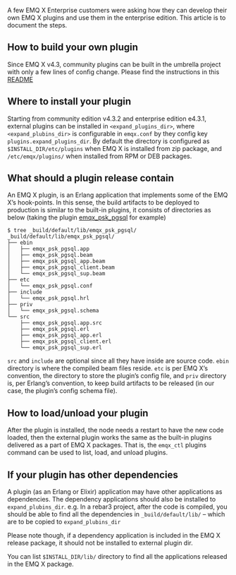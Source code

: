 A few EMQ X Enterprise customers were asking how they can develop their own EMQ X plugins and use them in the enterprise edition. This article is to document the steps.

## How to build your own plugin

Since EMQ X v4.3, community plugins can be built in the umbrella project with only a few lines of config change. Please find the instructions in this [README](https://github.com/emqx/emqx/tree/master/lib-extra)

## Where to install your plugin

Starting from community edition v4.3.2 and enterprise edition e4.3.1, external plugins can be installed in `<expand_plugins_dir>`, where `<expand_plubins_dir>` is configurable in `emqx.conf` by they config key `plugins.expand_plugins_dir`. By default the directory is configured as `$INSTALL_DIR/etc/plugins` when EMQ X is installed from zip package, and `/etc/emqx/plugins/` when installed from RPM or DEB packages.

## What should a plugin release contain

An EMQ X plugin, is an Erlang application that implements some of the EMQ X’s hook-points. In this sense, the build artifacts to be deployed to production is similar to the built-in plugins, it consists of directories as below (taking the plugin [emqx_psk_pgsql](https://github.com/zmstone/emqx_psk_pgsql) for example)

```
$ tree _build/default/lib/emqx_psk_pgsql/
_build/default/lib/emqx_psk_pgsql/
├── ebin
│   ├── emqx_psk_pgsql.app
│   ├── emqx_psk_pgsql.beam
│   ├── emqx_psk_pgsql_app.beam
│   ├── emqx_psk_pgsql_client.beam
│   └── emqx_psk_pgsql_sup.beam
├── etc
│   └── emqx_psk_pgsql.conf
├── include
│   └── emqx_psk_pgsql.hrl
├── priv
│   └── emqx_psk_pgsql.schema
└── src
    ├── emqx_psk_pgsql.app.src
    ├── emqx_psk_pgsql.erl
    ├── emqx_psk_pgsql_app.erl
    ├── emqx_psk_pgsql_client.erl
    └── emqx_psk_pgsql_sup.erl
```

`src` and `include` are optional since all they have inside are source code. `ebin` directory is where the compiled beam files reside. `etc` is per EMQ X’s convention, the directory to store the plugin’s config file, and `priv` directory is, per Erlang’s convention, to keep build artifacts to be released (in our case, the plugin’s config schema file). 

## How to load/unload your plugin

After the plugin is installed, the node needs a restart to have the new code loaded, then the external plugin works the same as the built-in plugins delivered as a part of EMQ X packages. That is, the `emqx_ctl` plugins command can be used to list, load, and unload plugins.

## If your plugin has other dependencies

A plugin (as an Erlang or Elixir) application may have other applications as dependencies.
The dependency applications should also be installed to `expand_plubins_dir`.
e.g. In a rebar3 project, after the code is compiled, you should be able to find all the dependencies in `_build/default/lib/` – which are to be copied to `expand_plubins_dir`

Please note though, if a dependency application is included in the EMQ X release package, it should not be installed to external plugin dir. 

You can list `$INSTALL_DIR/lib/` directory to find all the applications released in the EMQ X package.
